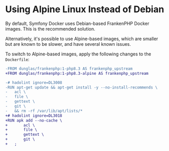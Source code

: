 # Using Alpine Linux Instead of Debian

By default, Symfony Docker uses Debian-based FrankenPHP Docker images.
This is the recommended solution.

Alternatively, it's possible to use Alpine-based images, which are smaller but
are known to be slower, and have several known issues.

To switch to Alpine-based images, apply the following changes to the `Dockerfile`:

```patch
-FROM dunglas/frankenphp:1-php8.3 AS frankenphp_upstream
+FROM dunglas/frankenphp:1-php8.3-alpine AS frankenphp_upstream

-# hadolint ignore=DL3008
-RUN apt-get update && apt-get install -y --no-install-recommends \
-	acl \
-	file \
-	gettext \
-	git \
-	&& rm -rf /var/lib/apt/lists/*
+# hadolint ignore=DL3018
+RUN apk add --no-cache \
+		acl \
+		file \
+		gettext \
+		git \
+	;
```
